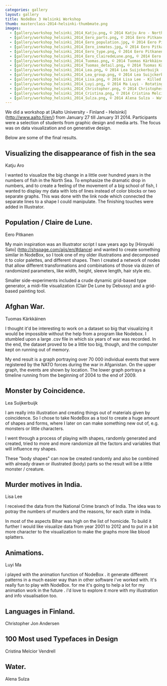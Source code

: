 ```yaml
---
categories: gallery
layout: gallery
title: NodeBox 3 Helsinki Workshop
thumb: masterclass-2014-helsinki-thumbmate.png
images:
  - [gallery/workshop_helsinki_2014_Katju.png, © 2014 Katju Aro - North Sea Fish]
  - [gallery/workshop_helsinki_2014_Eero_parts.png, © 2014 Eero Pitkanen - Human Parts]
  - [gallery/workshop_helsinki_2014_Eero_population.jpg, © 2014 Eero Pitkanen - Crowd Making]
  - [gallery/workshop_helsinki_2014_Eero_inmates.jpg, © 2014 Eero Pitkanen - Guantanamo Style]
  - [gallery/workshop_helsinki_2014_Eero_type.png, © 2014 Eero Pitkanen - Grid Font]
  - [gallery/workshop_helsinki_2014_Eero_ClairedeLune.png, © 2014 Eero Pitkanen - Midi Viz]
  - [gallery/workshop_helsinki_2014_Tuomas.png, © 2014 Tuomas Kärkkäinen - 6 years Afghan war]
  - [gallery/workshop_helsinki_2014_Tuomas_detail.png, © 2014 Tuomas Kärkkäinen - Incident Detail]
  - [gallery/workshop_helsinki_2014_Lea.png, © 2014 Lea Suijckerbuijk - Creatures]
  - [gallery/workshop_helsinki_2014_Lea_group.png, © 2014 Lea Suijckerbuijk - More]
  - [gallery/workshop_helsinki_2014_Lisa.png, © 2014 Lisa Lee - Killed over What?]
  - [gallery/workshop_helsinki_2014_Luyi.png, © 2014 Ma Luyi - Rotating Art]
  - [gallery/workshop_helsinki_2014_Christopher.png, © 2014 Christopher Andersen - Swedish and Sami]
  - [gallery/workshop_helsinki_2014_Cristina.png, © 2014 Cristina Melcior Vendrell - 100 Types]
  - [gallery/workshop_helsinki_2014_Sulza.png, © 2014 Alena Sulza - Water logo derivatives]
---
```


We did a workshop at [Aalto University - Finland - Helsinki] (http://www.aalto.fi/en/) from January 27 till January 31 2014. Participants were a selection of students from graphic design and media arts. The focus was on data visualization and on generative design.

Below are some of the final results.

Visualizing the disappearance of fish in the sea
------------------------------------------------
<div class="by">Katju Aro</div>

I wanted to visualize the big change in a little over hundred years in the numbers of fish in the North Sea. To emphasize the dramatic drop in numbers, and to create a feeling of the movement of a big school of fish, I wanted to display my data with lots of lines instead of color blocks or two separate graphs. This was done with the link node which connected the separate lines to a shape I could manipulate. The finishing touches were added in Illustrator.

Population / Claire de Lune.
----------------------------
<div class="by">Eero Pitkanen</div>

My main inspiration was an Illustrator script I saw years ago by [Hiroyuki Sato] (http://shspage.com/aijs/en/#dance) and wanted to create something similar in NodeBox, so I took one of my older illustrations and decomposed it to color palettes, and different shapes. Then I created a network of nodes that allow different transformations and combinations of those via dozen of randomized parameters, like width, height, sleeve length, hair style etc.

Smaller side-experiments included a crude dynamic grid-based type generator, a midi-file visualization (Clair De Lune by Debussy) and a grid-based painting tool.

Afghan War.
------------------------
<div class="by">Tuomas Kärkkäinen</div>

I thought it'd be interesting to work on a dataset so big that visualizing it would be impossible without the help from a program like Nodebox. I stumbled upon a large .csv file in which six years of war was recorded. In the end, the dataset proved to be a little too big, though, and the computer kept on running out of memory.

My end result is a graph portraying over 70 000 individual events that were registered by the NATO forces during the war in Afganistan. On the upper graph, the events are shown by location. The lower graph portrays a timeline running from the beginning of 2004 to the end of 2009.

Monster by Coincidence.
-----------------------
<div class="by">Lea Suijkerbuijk</div>

I am really into illustration and creating things out of materials given by coincidence. So I chose to take NodeBox as a tool to create a huge amount of shapes and forms, where I later on can make something new out of, e.g. monsters or little characters.

I went through a process of playing with shapes, randomly generated and created, tried to more and more randomize all the factors and variables that will influence my shapes.

These "body shapes" can now be created randomly and also be combined with already drawn or illustrated (body) parts so the result will be a little monster / creature.

Murder motives in India.
------------------------
<div class="by">Lisa Lee</div>

I received the data from the National Crime branch of India. The idea was to potray the numbers of murders and the reasons, for each state in India. 

In most of the aspects Bihar was high on the list of homicide. To build it further I would like visualize data from year 2001 to 2012 and to put in a bit more character to the visualization to make the graphs more like blood splatters.

Animations.
-----------
<div class="by">Luyi Ma</div>

i played with the animation function of NodeBox . it generate different patterns in a much easier way than in other software i've worked with.
It's really fun to play with NodeBox. for me it's going to help a lot for my animation work in the future . i'd love to explore it more with my illustration and info visualisation too.

Languages in Finland.
---------------------
<div class="by">Christopher Jon Andersen</div>

100 Most used Typefaces in Design
----------------------------------
<div class="by">Cristina Melcior Vendrell</div>

Water.
-------
<div class="by">Alena Sulza</div>

